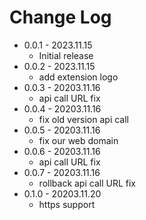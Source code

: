 # Change Log

- 0.0.1 - 2023.11.15
  - Initial release
- 0.0.2 - 2023.11.15
  - add extension logo
- 0.0.3 - 20203.11.16
  - api call URL fix
- 0.0.4 - 20203.11.16
  - fix old version api call
- 0.0.5 - 20203.11.16
  - fix our web domain
- 0.0.6 - 20203.11.16
  - api call URL fix
- 0.0.7 - 20203.11.16
  - rollback api call URL fix
- 0.1.0 - 20203.11.20
  - https support
